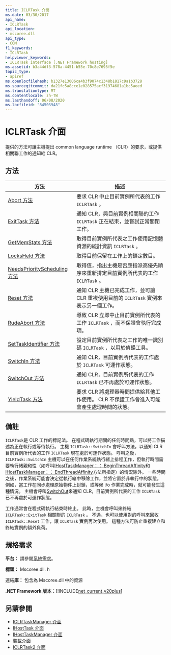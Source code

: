```yaml
---
title: ICLRTask 介面
ms.date: 03/30/2017
api_name:
- ICLRTask
api_location:
- mscoree.dll
api_type:
- COM
f1_keywords:
- ICLRTask
helpviewer_keywords:
- ICLRTask interface [.NET Framework hosting]
ms.assetid: b3a44df3-578a-4451-b55e-70c8e7695f5e
topic_type:
- apiref
ms.openlocfilehash: b1327e13006ca4b3f9074c1348b1817c9a1b3728
ms.sourcegitcommit: da21fc5a8cce1e028575acf31974681a1bc5aeed
ms.translationtype: MT
ms.contentlocale: zh-TW
ms.lasthandoff: 06/08/2020
ms.locfileid: "84503948"
---
```

# <a name="iclrtask-interface"></a>ICLRTask 介面
提供的方法可讓主機提出 common language runtime （CLR）的要求，或提供相關聯工作的通知給 CLR。  
  
## <a name="methods"></a>方法  
  
|方法|描述|  
|------------|-----------------|  
|[Abort 方法](iclrtask-abort-method.md)|要求 CLR 中止目前實例所代表的工作 `ICLRTask` 。|  
|[ExitTask 方法](iclrtask-exittask-method.md)|通知 CLR，與目前實例相關聯的工作 `ICLRTask` 正在結束，並嘗試正常關閉工作。|  
|[GetMemStats 方法](iclrtask-getmemstats-method.md)|取得目前實例所代表之工作使用記憶體資源的統計資訊 `ICLRTask` 。|  
|[LocksHeld 方法](iclrtask-locksheld-method.md)|取得目前保留在工作上的鎖定數目。|  
|[NeedsPriorityScheduling 方法](iclrtask-needspriorityscheduling-method.md)|取得值，指出主機是否應指派高優先順序來重新排定目前實例所代表的工作 `ICLRTask` 。|  
|[Reset 方法](iclrtask-reset-method.md)|通知 CLR 主機已完成工作，並可讓 CLR 重複使用目前的 `ICLRTask` 實例來表示另一個工作。|  
|[RudeAbort 方法](iclrtask-rudeabort-method.md)|導致 CLR 立即中止目前實例所代表的工作 `ICLRTask` ，而不保證會執行完成項。|  
|[SetTaskIdentifier 方法](iclrtask-settaskidentifier-method.md)|設定目前實例所代表之工作的唯一識別碼 `ICLRTask` ，以用於偵錯工具。|  
|[SwitchIn 方法](iclrtask-switchin-method.md)|通知 CLR，目前實例所代表的工作處於 `ICLRTask` 可運作狀態。|  
|[SwitchOut 方法](iclrtask-switchout-method.md)|通知 CLR，目前實例所代表的工作 `ICLRTask` 已不再處於可運作狀態。|  
|[YieldTask 方法](iclrtask-yieldtask-method.md)|要求 CLR 將處理器時間提供給其他工作使用。 CLR 不保證工作會進入可能會產生處理時間的狀態。|  
  
## <a name="remarks"></a>備註  
 `ICLRTask`是 CLR 工作的標記法。 在程式碼執行期間的任何時間點，可以將工作描述為正在執行或等待執行。 主機 `ICLRTask::SwitchIn` 會呼叫方法，以通知 CLR 目前實例所代表的工作 `ICLRTask` 現在處於可運作狀態。 呼叫之後， `ICLRTask::SwitchIn` 主機可以在任何作業系統執行緒上排程工作，但執行時間需要執行緒親和性（如呼叫[IHostTaskManager：： BeginThreadAffinity](ihosttaskmanager-beginthreadaffinity-method.md)和[IHostTaskManager：： EndThreadAffinity](ihosttaskmanager-endthreadaffinity-method.md)方法所指定）的情況除外。 一些時間之後，作業系統可能會決定從執行緒中移除工作，並將它置於非執行中的狀態。 例如，當工作在同步處理原始物件上封鎖，或等候 i/o 作業完成時，就可能發生這種情況。 主機會呼叫[SwitchOut](iclrtask-switchout-method.md)來通知 CLR，目前實例所代表的工作 `ICLRTask` 已不再處於可運作狀態。  
  
 工作通常會在程式碼執行結束時終止。 此時，主機會呼叫來終結 `ICLRTask::ExitTask` 相關聯的 `ICLRTask` 。 不過，也可以使用對的呼叫來回收 `ICLRTask::Reset` 工作，讓 `ICLRTask` 實例再次使用。 這種方法可防止重複建立和終結實例的額外負荷。  
  
## <a name="requirements"></a>規格需求  
 **平台：** 請參閱[系統需求](../../get-started/system-requirements.md)。  
  
 **標頭：** Mscoree.dll. h  
  
 連結**庫：** 包含為 Mscoree.dll 中的資源  
  
 **.NET Framework 版本：**[!INCLUDE[net_current_v20plus](../../../../includes/net-current-v20plus-md.md)]  
  
## <a name="see-also"></a>另請參閱

- [ICLRTaskManager 介面](iclrtaskmanager-interface.md)
- [IHostTask 介面](ihosttask-interface.md)
- [IHostTaskManager 介面](ihosttaskmanager-interface.md)
- [裝載介面](hosting-interfaces.md)
- [ICLRTask2 介面](iclrtask2-interface.md)

